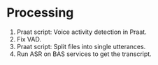 # Processing

1. Praat script: Voice activity detection in Praat.
1. Fix VAD.
1. Praat script: Split files into single utterances.
1. Run ASR on BAS services to get the transcript.
